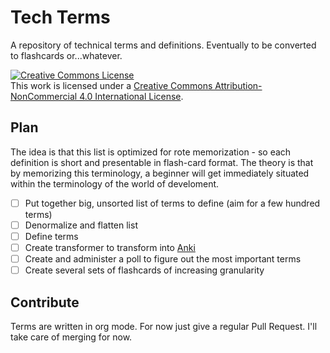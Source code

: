 # Tech Terms

A repository of technical terms and definitions. Eventually to be converted to flashcards or...whatever.

<a rel="license" href="http://creativecommons.org/licenses/by-nc/4.0/"><img alt="Creative Commons License" style="border-width:0" src="https://i.creativecommons.org/l/by-nc/4.0/88x31.png" /></a><br />This work is licensed under a <a rel="license" href="http://creativecommons.org/licenses/by-nc/4.0/">Creative Commons Attribution-NonCommercial 4.0 International License</a>.

## Plan

The idea is that this list is optimized for rote memorization - so each definition is short and presentable in flash-card format. The theory is that by memorizing this terminology, a beginner will get immediately situated within the terminology of the world of develoment.

- [ ] Put together big, unsorted list of terms to define (aim for a few hundred terms)
- [ ] Denormalize and flatten list
- [ ] Define terms
- [ ] Create transformer to transform into [Anki](http://ankiweb.net/)
- [ ] Create and administer a poll to figure out the most important terms
- [ ] Create several sets of flashcards of increasing granularity

## Contribute

Terms are written in org mode. For now just give a regular Pull Request. I'll take care of merging for now.
